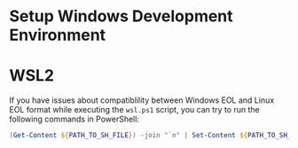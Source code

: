# Setup Windows Development Environment

# WSL2

If you have issues about compatiblility between Windows EOL and Linux EOL format while executing the
`wsl.ps1` script, you can try to run the following commands in PowerShell:

```powershell
(Get-Content ${PATH_TO_SH_FILE}) -join "`n" | Set-Content ${PATH_TO_SH_FILE}
```
